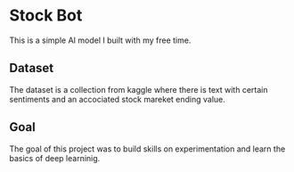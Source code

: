 # Stock Bot
This is a simple AI model I built with my free time.

## Dataset

The dataset is a collection from kaggle where there is text with certain sentiments and an accociated stock mareket ending value. 

## Goal

The goal of this project was to build skills on experimentation and learn the basics of deep learninig.
